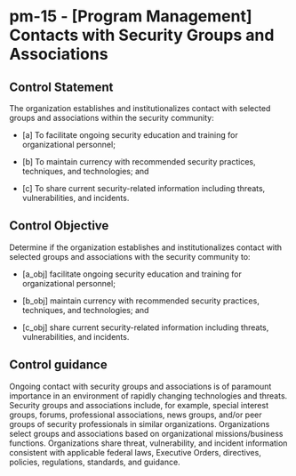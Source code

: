 # pm-15 - \[Program Management\] Contacts with Security Groups and Associations

## Control Statement

The organization establishes and institutionalizes contact with selected groups and associations within the security community:

- \[a\] To facilitate ongoing security education and training for organizational personnel;

- \[b\] To maintain currency with recommended security practices, techniques, and technologies; and

- \[c\] To share current security-related information including threats, vulnerabilities, and incidents.

## Control Objective

Determine if the organization establishes and institutionalizes contact with selected groups and associations with the security community to:

- \[a_obj\] facilitate ongoing security education and training for organizational personnel;

- \[b_obj\] maintain currency with recommended security practices, techniques, and technologies; and

- \[c_obj\] share current security-related information including threats, vulnerabilities, and incidents.

## Control guidance

Ongoing contact with security groups and associations is of paramount importance in an environment of rapidly changing technologies and threats. Security groups and associations include, for example, special interest groups, forums, professional associations, news groups, and/or peer groups of security professionals in similar organizations. Organizations select groups and associations based on organizational missions/business functions. Organizations share threat, vulnerability, and incident information consistent with applicable federal laws, Executive Orders, directives, policies, regulations, standards, and guidance.
